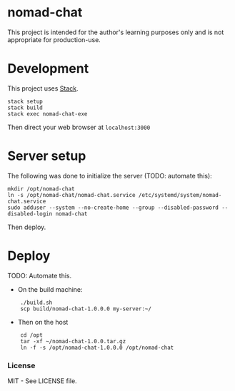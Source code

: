 # nomad-chat

This project is intended for the author's learning purposes only and is not appropriate for production-use.

Development
===========

This project uses [Stack](https://www.haskellstack.org/).

```
stack setup
stack build
stack exec nomad-chat-exe
```

Then direct your web browser at `localhost:3000`

Server setup
============

The following was done to initialize the server (TODO: automate this):

    mkdir /opt/nomad-chat
    ln -s /opt/nomad-chat/nomad-chat.service /etc/systemd/system/nomad-chat.service
    sudo adduser --system --no-create-home --group --disabled-password --disabled-login nomad-chat

Then deploy.
 
Deploy
======

TODO: Automate this.

* On the build machine:
```
    ./build.sh
    scp build/nomad-chat-1.0.0.0 my-server:~/
```

* Then on the host
```
    cd /opt
    tar -xf ~/nomad-chat-1.0.0.tar.gz
    ln -f -s /opt/nomad-chat-1.0.0.0 /opt/nomad-chat
```

### License

MIT - See LICENSE file.
